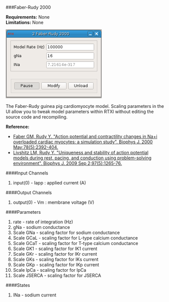 ###Faber-Rudy 2000

**Requirements:** None  
**Limitations:** None  

![Faber-Rudy GUI](faber-rudy.png)

<!--start-->

The Faber-Rudy guinea pig cardiomyocyte model. Scaling parameters in the UI allow you to tweak model parameters within RTXI without editing the source code and recompiling. 

**Reference:** 

 * <a href="http://dx.doi.org/10.1016/S0006-3495(00)76783-X">Faber GM, Rudy Y. "Action potential and contractility changes in Na+i overloaded cardiac myocytes: a simulation study". Biophys J. 2000 May;78(5):2392-404.</a>
 * <a href="http://dx.doi.org/10.1016/j.bpj.2009.05.062">Livshitz LM, Rudy Y. "Uniqueness and stability of action potential models during rest, pacing, and conduction using problem-solving environment". Biophys J. 2009 Sep 2;97(5):1265-76.</a>  

<!--end-->

####Input Channels
1. input(0) - Iapp : applied current  (A)

####Output Channels
1. output(0) - Vm : membrane voltage (V)

####Parameters
1. rate - rate of integration (Hz)
2. gNa - sodium conductance
3. Scale GNa - scaling factor for sodium conductance
4. Scale GCaL - scaling factor for L-type calcium conductance
5. Scale GCaT - scaling factor for T-type calcium conductance
6. Scale GK1 - scaling factor for IK1 current
7. Scale GKr - scaling factor for IKr current
8. Scale GKs - scaling factor for IKs current
9. Scale GKp - scaling factor for IKp current
10. Scale IpCa - scaling factor for IpCa
11. Scale JSERCA - scaling factor for JSERCA

####States
1. INa - sodium current
